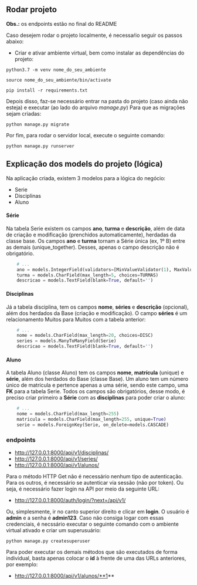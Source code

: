 ## Rodar projeto
**Obs.:** os endpoints estão no final do README

Caso desejem rodar o projeto localmente, é necessaŕio seguir os passos abaixo:
- Criar e ativar ambiente virtual, bem como instalar as dependências do projeto:

```commandline
python3.7 -m venv nome_do_seu_ambiente
```

```commandline
source nome_do_seu_ambiente/bin/activate
```

```commandline
pip install -r requirements.txt
```

Depois disso, faz-se necessário entrar na pasta do projeto (caso ainda não esteja) e executar (ao lado do arquivo _manage.py_) Para que as migrações sejam criadas:

```commandline
python manage.py migrate
```
Por fim, para rodar o servidor local, execute o seguinte comando:

```commandline
python manage.py runserver
```

## Explicação dos models do projeto (lógica)

Na aplicação criada, existem 3 modelos para a lógica do negócio:
- Serie
- Disciplinas
- Aluno

#### Série
Na tabela Serie existem os campos **ano**, **turma** e **descrição**, além de data de criação e modificação (prenchidos automaticamente), herdadas da classe base. Os campos **ano** e **turma** tornam a Série única (ex, 1º B) entre as demais (unique_together). Desses, apenas o campo descrição não é obrigatório. 
```python
    # ...
    ano = models.IntegerField(validators=[MinValueValidator(1), MaxValueValidator(4)])
    turma = models.CharField(max_length=5, choices=TURMAS)
    descricao = models.TextField(blank=True, default='')
```
#### Disciplinas

Já a tabela disciplina, tem os campos **nome**, **séries** e **descrição** (opcional), além dos herdados da Base (criação e modificação). O campo **séries** é um relacionamento Muitos para Muitos com a tabela anterior:
```python
    # ...
    nome = models.CharField(max_length=20, choices=DISC)
    series = models.ManyToManyField(Serie)
    descricao = models.TextField(blank=True, default='')
```  

#### Aluno

A tabela Aluno (classe Aluno) tem os campos **nome**, **matrícula** (unique) e **série**, além dos herdados do Base (classe Base). Um aluno tem um número único de matrícula e pertence apenas a uma série, sendo este campo, uma **FK** para a tabela Serie. Todos os campos são obrigatórios, desse modo, é preciso criar primeiro a **Série** com as **disciplinas** para poder criar o aluno:
```python
    # ...
    nome = models.CharField(max_length=255)
    matricula = models.CharField(max_length=255, unique=True)
    serie = models.ForeignKey(Serie, on_delete=models.CASCADE)
``` 

### endpoints
- http://127.0.0.1:8000/api/v1/disciplinas/
- http://127.0.0.1:8000/api/v1/series/
- http://127.0.0.1:8000/api/v1/alunos/

 Para o método HTTP Get não é necessário nenhum tipo de autenticação. Para os outros, é necessário se autenticar via sessão (não por token). Ou seja, é necessário fazer login na API por meio da seguinte URL:
 
 - http://127.0.0.1:8000/auth/login/?next=/api/v1/
 
 Ou, simplesmente, ir no canto superior direito e clicar em **login**.
 O usuário é **admin** e a senha é **admin123**. Caso não consiga logar com essas credenciais, é necssário executar o seguinte comando com o ambiente virtual ativado e criar um superusuário:
 ```commandline
python manage.py createsuperuser
```
Para poder executar os demais métodos que são executados de forma individual, basta apenas colocar o **id** à frente de uma das URLs anteriores, por exemplo:
- http://127.0.0.1:8000/api/v1/alunos/**1**
